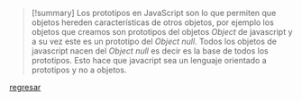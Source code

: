 >[!summary]
>Los prototipos en JavaScript son lo que permiten que objetos hereden características de otros objetos, por ejemplo los objetos que creamos son prototipos del objetos _Object_ de javascript y a su vez este es un prototipo del _Object null_.
>Todos los objetos de javascript nacen del _Object null_ es decir es la base de todos los prototipos.
>Esto hace que javacript sea un lenguaje orientado a prototipos y no a objetos.

[regresar](Javascript)